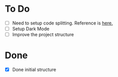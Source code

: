 # To Do

- [ ] Need to setup code splitting. Reference is <a href="https://reactjs.org/docs/code-splitting.html">here.</a>
- [ ] Setup Dark Mode
- [ ] Improve the project structure

# Done

- [x] Done initial structure